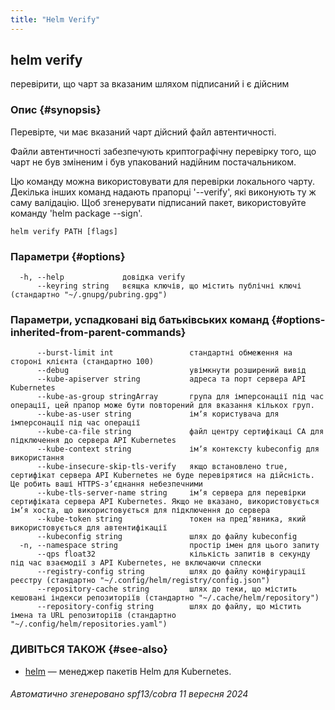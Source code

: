 ```yaml
---
title: "Helm Verify"
---
```


## helm verify

перевірити, що чарт за вказаним шляхом підписаний і є дійсним

### Опис {#synopsis}

Перевірте, чи має вказаний чарт дійсний файл автентичності.

Файли автентичності забезпечують криптографічну перевірку того, що чарт не був зміненим і був упакований надійним постачальником.

Цю команду можна використовувати для перевірки локального чарту. Декілька інших команд надають прапорці '--verify', які виконують ту ж саму валідацію. Щоб згенерувати підписаний пакет, використовуйте команду 'helm package --sign'.

```shell
helm verify PATH [flags]
```

### Параметри {#options}

```none
  -h, --help             довідка verify
      --keyring string   вєящка ключів, що містить публічні ключі (стандартно "~/.gnupg/pubring.gpg")
```

### Параметри, успадковані від батьківських команд {#options-inherited-from-parent-commands}

```none
      --burst-limit int                 стандартні обмеження на стороні клієнта (стандартно 100)
      --debug                           увімкнути розширений вивід
      --kube-apiserver string           адреса та порт сервера API Kubernetes
      --kube-as-group stringArray       група для імперсонації під час операції, цей прапор може бути повторений для вказання кількох груп.
      --kube-as-user string             імʼя користувача для імперсонації під час операції
      --kube-ca-file string             файл центру сертифікаці СА для підключення до сервера API Kubernetes
      --kube-context string             імʼя контексту kubeconfig для використання
      --kube-insecure-skip-tls-verify   якщо встановлено true, сертифікат сервера API Kubernetes не буде перевірятися на дійсність. Це робить ваші HTTPS-зʼєднання небезпечними
      --kube-tls-server-name string     імʼя сервера для перевірки сертифіката сервера API Kubernetes. Якщо не вказано, використовується імʼя хоста, що використовується для підключення до сервера
      --kube-token string               токен на предʼявника, який використовується для автентифікації
      --kubeconfig string               шлях до файлу kubeconfig
  -n, --namespace string                простір імен для цього запиту
      --qps float32                     кількість запитів в секунду під час взаємодії з API Kubernetes, не включаючи сплески
      --registry-config string          шлях до файлу конфігурації реєстру (стандартно "~/.config/helm/registry/config.json")
      --repository-cache string         шлях до теки, що містить кешовані індекси репозиторіїв (стандартно "~/.cache/helm/repository")
      --repository-config string        шлях до файлу, що містить імена та URL репозиторіїв (стандартно "~/.config/helm/repositories.yaml")
```

### ДИВІТЬСЯ ТАКОЖ {#see-also}

- [helm](helm.md) — менеджер пакетів Helm для Kubernetes.

###### Автоматично згенеровано spf13/cobra 11 вересня 2024
